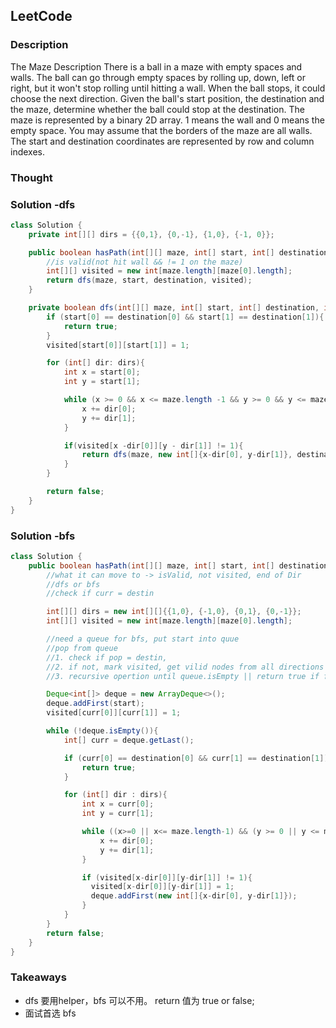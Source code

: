 ## LeetCode

### Description
The Maze
Description
There is a ball​ in a maze with empty spaces and walls. The ball can go through empty spaces by
rolling up, down, left​ or right​, but it won't stop rolling until hitting a wall. When the ball stops, it
could choose the next direction.
Given the ball's start position​, the destination​ and the maze​, determine whether the ball could
stop at the destination.
The maze is represented by a binary 2D array. 1 means the wall and 0 means the empty space.
You may assume that the borders of the maze are all walls. The start and destination coordinates
are represented by row and column indexes.

### Thought


### Solution -dfs
```java
class Solution {
    private int[][] dirs = {{0,1}, {0,-1}, {1,0}, {-1, 0}};

    public boolean hasPath(int[][] maze, int[] start, int[] destination) {
        //is valid(not hit wall && != 1 on the maze)
        int[][] visited = new int[maze.length][maze[0].length];
        return dfs(maze, start, destination, visited);
    }

    private boolean dfs(int[][] maze, int[] start, int[] destination, int[][] visited){
        if (start[0] == destination[0] && start[1] == destination[1]){
            return true;
        }
        visited[start[0]][start[1]] = 1;

        for (int[] dir: dirs){
            int x = start[0];
            int y = start[1];

            while (x >= 0 && x <= maze.length -1 && y >= 0 && y <= maze[0].length -1 && maze[x][y] != 1){
                x += dir[0];
                y += dir[1];
            }

            if(visited[x -dir[0]][y - dir[1]] != 1){
                return dfs(maze, new int[]{x-dir[0], y-dir[1]}, destination, visited);
            }
        }

        return false;
    }
}
```

### Solution -bfs
```java
class Solution {
    public boolean hasPath(int[][] maze, int[] start, int[] destination) {
        //what it can move to -> isValid, not visited, end of Dir
        //dfs or bfs
        //check if curr = destin

        int[][] dirs = new int[][]{{1,0}, {-1,0}, {0,1}, {0,-1}};
        int[][] visited = new int[maze.length][maze[0].length];

        //need a queue for bfs, put start into quue
        //pop from queue
        //1. check if pop = destin,
        //2. if not, mark visited, get vilid nodes from all directions and push into queue
        //3. recursive opertion until queue.isEmpty || return true if found destin

        Deque<int[]> deque = new ArrayDeque<>();
        deque.addFirst(start);
        visited[curr[0]][curr[1]] = 1;

        while (!deque.isEmpty()){
            int[] curr = deque.getLast();

            if (curr[0] == destination[0] && curr[1] == destination[1]){
                return true;
            }

            for (int[] dir : dirs){
                int x = curr[0];
                int y = curr[1];

                while ((x>=0 || x<= maze.length-1) && (y >= 0 || y <= maze[0].length-1) && maze[x][y] != 1){
                    x += dir[0];
                    y += dir[1];
                }

                if (visited[x-dir[0]][y-dir[1]] != 1){
                  visited[x-dir[0]][y-dir[1]] = 1;
                  deque.addFirst(new int[]{x-dir[0], y-dir[1]});
                }
            }
        }
        return false;
    }
}
```

### Takeaways
* dfs 要用helper，bfs 可以不用。 return 值为 true or false;
* 面试首选 bfs
